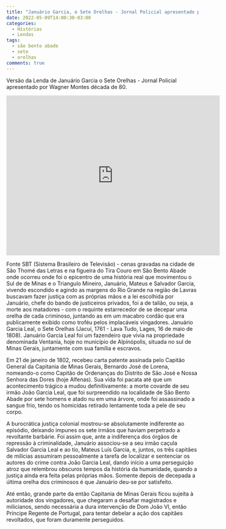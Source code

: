 ```yaml
---
title: "Januário Garcia, o Sete Orelhas - Jornal Policial apresentado por Wagner Montes"
date: 2022-05-09T14:00:30-03:00
categories:
  - Hístórias
  - Lendas
tags:
  - são bento abade
  - sete
  - orelhas
comments: true
---
```

Versão da Lenda de Januário Garcia o Sete Orelhas -  Jornal Policial apresentado por Wagner Montes década de 80.


<iframe src="https://www.facebook.com/plugins/video.php?height=420&href=https%3A%2F%2Fwww.facebook.com%2F100074553324162%2Fvideos%2F1229949617828549%2F&show_text=false&width=560&t=0" width="560" height="420" style="border:none;overflow:hidden" scrolling="no" frameborder="0" allowfullscreen="true" allow="autoplay; clipboard-write; encrypted-media; picture-in-picture; web-share" allowFullScreen="true"></iframe>

Fonte SBT (Sistema Brasileiro de  Televisão) - cenas gravadas na cidade de São Thomé das Letras e na figueira do Tira Couro em São Bento Abade onde ocorreu onde foi o epicentro de uma história real que movimentou o Sul de de Minas e o Triangulo Mineiro, Januário, Mateus e Salvador Garcia, vivendo escondido e agindo  as  margens do Rio Grande na região de Lavras buscavam fazer justiça com as próprias mãos e a lei escolhida por Januário, chefe do bando de justiceiros privados, foi a de talião, ou seja, a morte aos matadores - com o requinte estarrecedor de se decepar uma orelha de cada criminoso, juntando as em um macabro cordão que era publicamente exibido como troféu pelos implacáveis vingadores. Januário Garcia Leal, o Sete Orelhas (Jacuí, 1761 - Lava Tudo, Lages, 16 de maio de 1808). Januário Garcia Leal foi um fazendeiro que vivia na propriedade denominada Ventania, hoje no município de Alpinópolis, situada no sul de Minas Gerais, juntamente com sua família e escravos.

Em 21 de janeiro de 1802, recebeu carta patente assinada pelo Capitão General da Capitania de Minas Gerais, Bernardo José de Lorena, nomeando-o como Capitão de Ordenanças do Distrito de São José e Nossa Senhora das Dores (hoje Alfenas). Sua vida foi pacata até que um acontecimento trágico a mudou definitivamente: a morte covarde de seu irmão João Garcia Leal, que foi surpreendido na localidade de São Bento Abade por sete homens e atado nu em uma árvore, onde foi assassinado a sangue frio, tendo os homicidas retirado lentamente toda a pele de seu corpo.

A burocrática justiça colonial mostrou-se absolutamente indiferente ao episódio, deixando impunes os sete irmãos que haviam perpetrado a revoltante barbárie. Foi assim que, ante a indiferença dos órgãos de repressão à criminalidade, Januário associou-se a seu irmão caçula Salvador Garcia Leal e ao tio, Mateus Luís Garcia, e, juntos, os três capitães de milícias assumiram pessoalmente a tarefa de localizar e sentenciar os autores do crime contra João Garcia Leal, dando início a uma perseguição atroz que relembrou obscuros tempos da história da humanidade, quando a justiça ainda era feita pelas próprias mãos. Somente depois de decepada a última orelha dos criminosos é que Januário deu-se por satisfeito.

Até então, grande parte da então Capitania de Minas Gerais ficou sujeita à autoridade dos vingadores, que chegaram a desafiar magistrados e milicianos, sendo necessária a dura intervenção de Dom João VI, então Príncipe Regente de Portugal, para tentar debelar a ação dos capitães revoltados, que foram duramente perseguidos.
